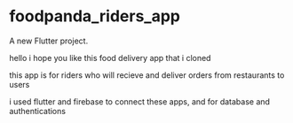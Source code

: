 # foodpanda_riders_app

A new Flutter project.

hello i hope you like this food delivery app that i cloned 

this app is for riders who will recieve and deliver orders from restaurants to users 
 
i used flutter and firebase to connect these apps, and for database and authentications


